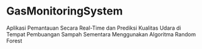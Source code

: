# GasMonitoringSystem
Aplikasi Pemantauan Secara Real-Time dan Prediksi Kualitas Udara di Tempat Pembuangan Sampah Sementara Menggunakan Algoritma Random Forest 
